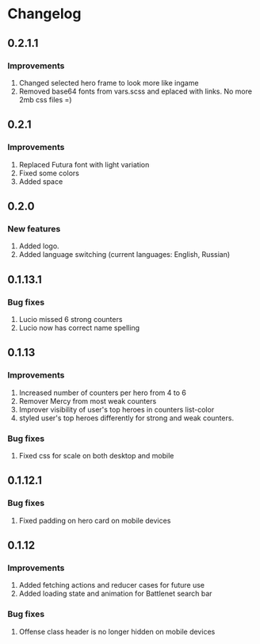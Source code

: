 Changelog
=========

0.2.1.1
-------------

### Improvements
1. Changed selected hero frame to look more like ingame
2. Removed base64 fonts from vars.scss and eplaced with links. No more 2mb css files =)


0.2.1
-------------
### Improvements
1. Replaced Futura font with light variation
2. Fixed some colors
3. Added space


0.2.0
-------------
### New features
1. Added logo.
2. Added language switching (current languages: English, Russian)


0.1.13.1
-------------
### Bug fixes
1. Lucio missed 6 strong counters
2. Lucio now has correct name spelling


0.1.13
-------------
### Improvements
1. Increased number of counters per hero from 4 to 6
2. Remover Mercy from most weak counters
3. Improver visibility of user's top heroes in counters list-color
4. styled user's top heroes differently for strong and weak counters.

### Bug fixes
1. Fixed css for scale on both desktop and mobile


0.1.12.1
-------------
### Bug fixes
1. Fixed padding on hero card on mobile devices


0.1.12
-------------
### Improvements
1. Added fetching actions and reducer cases for future use
2. Added loading state and animation for Battlenet search bar

### Bug fixes
1. Offense class header is no longer hidden on mobile devices
